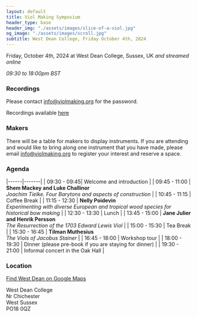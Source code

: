 ```yaml
---
layout: default
title: Viol Making Symposium
header_type: base
header_img: "./assets/images/slice-of-a-viol.jpg"
og_image: "./assets/images/scroll.jpg"
subtitle: West Dean College, Friday October 4th, 2024
---
```


Friday, October 4th, 2024 at West Dean College, Sussex, UK *and streamed online*


*09:30 to 18:00pm BST*

### **Recordings** 

Please contact <a href="mailto:info@violmaking.org">info@violmaking.org</a> for the password.

Recordings available [here](/recordings)

### **Makers** 

There will be a table for makers to display instruments. If you are attending and would like to bring along one instrument that you have made, please email <a href="mailto:info@violmaking.org">info@violmaking.org</a> to register your interest and reserve a space.


### **Agenda**

|------|-------| 
| 09:30 - 09:45| Welcome and introduction |
| 09:45 - 11:00 | **Shem Mackey and Luke Challinor**  <br> *Joachim Tielke. Four Barytons and aspects of construction* |
| 10:45 - 11:15 | Coffee Break |
| 11:15 - 12:30 | **Nelly Poidevin** <br> *Experimenting with diverse European and tropical wood species for historical bow making* |
| 12:30 - 13:30 | Lunch  |
| 13:45 - 15:00 | **Jane Julier and Henrik Persson** <br> *The Resurrection of the 1703 Edward Lewis Viol* |
| 15:00 - 15:30 | Tea Break |
| 15:30 - 16:45 | **Tilman Muthesius** <br> *The Viols of Jacobus Stainer* |
| 16:45 - 18:00 | Workshop tour |
| 18:00 - 19:30 | Dinner (please pre-book if you are staying for dinner) |
| 19:30 - 21:00 | Informal concert in the Oak Hall |


### **Location**

[Find West Dean on Google Maps](https://www.google.co.uk/maps/place/West+Dean+College/@50.9064568,-0.7746854,16z/data=!4m2!3m1!1s0x48744c92a7414307:0x4339e59f706d79af)

West Dean College\
Nr Chichester\
West Sussex\
PO18 0QZ
